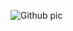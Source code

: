 ![Github pic](https://github.com/kryptokrona/kryptokrona-block-explorer/blob/blocksum-fork/img/blocksum-screenshot.png?raw=true)